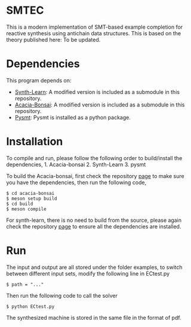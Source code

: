 # SMTEC

This is a modern implementation of SMT-based example completion for reactive synthesis using antichain data structures.
This is based on the theory published here: To be updated.
   
# Dependencies

This program depends on:
- [Synth-Learn](https://github.com/mrudu/synth-learn): A modified version is included as a submodule in this repository.
- [Acacia-Bonsai](https://github.com/gaperez64/acacia-bonsai): A modified version is included as a submodule in this repository.
- [Pysmt](https://github.com/pysmt/pysmt): Pysmt is installed as a python package.

# Installation

To compile and run, please follow the following order to build/install the dependencies,
    1. Acacia-bonsai
    2. Synth-Learn
    3. pysmt

To build the Acacia-bonsai, first check the repository [page](https://github.com/gaperez64/acacia-bonsai) to make sure you have the dependencies, then run the following code,
```
$ cd acacia-bonsai
$ meson setup build
$ cd build
$ meson compile
```

For synth-learn, there is no need to build from the source, please again check the repository [page](https://github.com/mrudu/synth-learn) to ensure all the dependencies are installed.

# Run
The input and output are all stored under the folder examples, to switch between different input sets, modify the following line in ECtest.py
```
$ path = "..."
```

Then run the following code to call the solver
```
$ python ECtest.py
```

The synthesized machine is stored in the same file in the format of pdf.
